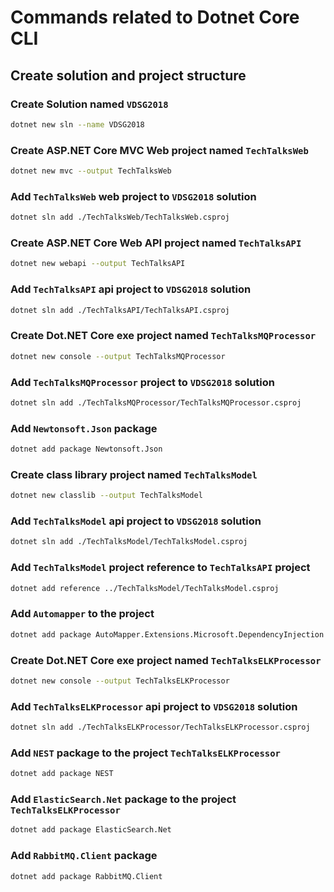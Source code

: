 # Commands related to Dotnet Core CLI

## Create solution and project structure

### Create Solution named `VDSG2018`

```bash
dotnet new sln --name VDSG2018
```

### Create ASP.NET Core MVC Web project named `TechTalksWeb`

```bash
dotnet new mvc --output TechTalksWeb
```

### Add `TechTalksWeb` web project to `VDSG2018` solution

```bash
dotnet sln add ./TechTalksWeb/TechTalksWeb.csproj
```

### Create ASP.NET Core Web API project named `TechTalksAPI`

```bash
dotnet new webapi --output TechTalksAPI
```

### Add `TechTalksAPI` api project to `VDSG2018` solution

```bash
dotnet sln add ./TechTalksAPI/TechTalksAPI.csproj
```

### Create Dot.NET Core exe project named `TechTalksMQProcessor`

```bash
dotnet new console --output TechTalksMQProcessor
```

### Add `TechTalksMQProcessor` project to `VDSG2018` solution

```bash
dotnet sln add ./TechTalksMQProcessor/TechTalksMQProcessor.csproj
```

### Add `Newtonsoft.Json` package

```bash
dotnet add package Newtonsoft.Json
```

### Create class library project named `TechTalksModel`

```bash
dotnet new classlib --output TechTalksModel
```

### Add `TechTalksModel` api project to `VDSG2018` solution

```bash
dotnet sln add ./TechTalksModel/TechTalksModel.csproj
```

### Add `TechTalksModel` project reference to `TechTalksAPI` project

```bash
dotnet add reference ../TechTalksModel/TechTalksModel.csproj
```

### Add `Automapper` to the project

```bash
dotnet add package AutoMapper.Extensions.Microsoft.DependencyInjection
```

### Create Dot.NET Core exe project named `TechTalksELKProcessor`

```bash
dotnet new console --output TechTalksELKProcessor
```

### Add `TechTalksELKProcessor` api project to `VDSG2018` solution

```bash
dotnet sln add ./TechTalksELKProcessor/TechTalksELKProcessor.csproj
```

### Add `NEST` package to the project `TechTalksELKProcessor`

```bash
dotnet add package NEST
```

### Add `ElasticSearch.Net` package to the project `TechTalksELKProcessor`

```bash
dotnet add package ElasticSearch.Net
```

### Add `RabbitMQ.Client` package

```bash
dotnet add package RabbitMQ.Client
```